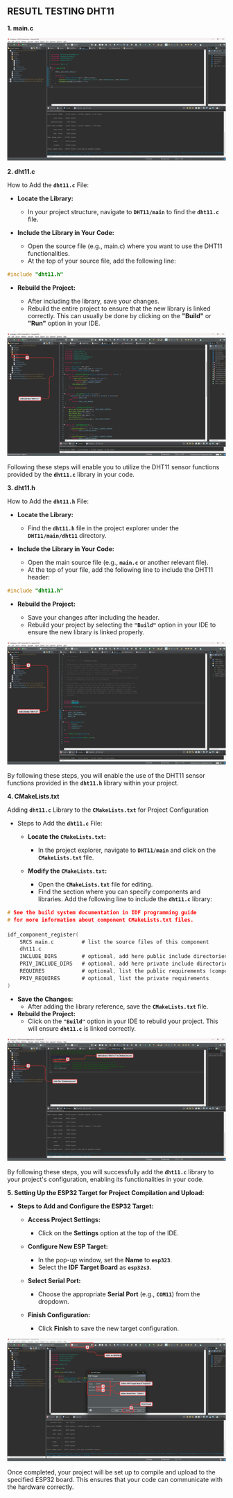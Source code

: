 ## RESUTL TESTING DHT11 

**1. main.c**

![1](result/1.png)


**2. dht11.c**

How to Add the **`dht11.c`** File:

* **Locate the Library:**
  * In your project structure, navigate to **`DHT11/main`** to find the **`dht11.c`** file.

* **Include the Library in Your Code:**
  * Open the source file (e.g., main.c) where you want to use the DHT11 functionalities.
  * At the top of your source file, add the following line:

```c
#include "dht11.h"  
```

* **Rebuild the Project:**

  * After including the library, save your changes.
  * Rebuild the entire project to ensure that the new library is linked correctly. This can usually be done by clicking on the **"Build"** or **"Run"** option in your IDE.

![2](result/2.png)

Following these steps will enable you to utilize the DHT11 sensor functions provided by the **`dht11.c`** library in your code.


**3. dht11.h**

How to Add the **`dht11.h`** File:

* **Locate the Library:**
  * Find the **`dht11.h`** file in the project explorer under the **`DHT11/main/dht11`** directory.

* **Include the Library in Your Code:**
  * Open the main source file (e.g., **`main.c`** or another relevant file).
  * At the top of your file, add the following line to include the DHT11 header:

```c
#include "dht11.h"  
```

* **Rebuild the Project:**

  * Save your changes after including the header.
  * Rebuild your project by selecting the **`"Build"`** option in your IDE to ensure the new library is linked properly.

![3](result/3.png)

By following these steps, you will enable the use of the DHT11 sensor functions provided in the **`dht11.h`** library within your project.

**4. CMakeLists.txt**

Adding **`dht11.c`** Library to the **`CMakeLists.txt`** for Project Configuration

* Steps to Add the **`dht11.c`** File:
  * **Locate the `CMakeLists.txt`:**
    * In the project explorer, navigate to **`DHT11/main`** and click on the **`CMakeLists.txt`** file.

  * **Modify the `CMakeLists.txt`:**
    * Open the **`CMakeLists.txt`** file for editing.
    * Find the section where you can specify components and libraries. Add the following line to include the **`dht11.c`** library:

```c
# See the build system documentation in IDF programming guide
# for more information about component CMakeLists.txt files.

idf_component_register(
    SRCS main.c         # list the source files of this component
    dht11.c
    INCLUDE_DIRS        # optional, add here public include directories
    PRIV_INCLUDE_DIRS   # optional, add here private include directories
    REQUIRES            # optional, list the public requirements (component names)
    PRIV_REQUIRES       # optional, list the private requirements
)
```

   * **Save the Changes:**
      * After adding the library reference, save the **`CMakeLists.txt`** file.
   * **Rebuild the Project:**
      * Click on the **`"Build"`** option in your IDE to rebuild your project. This will ensure **`dht11.c`** is linked correctly.
   
![4](result/4.png)

By following these steps, you will successfully add the **`dht11.c`** library to your project's configuration, enabling its functionalities in your code.

**5. Setting Up the ESP32 Target for Project Compilation and Upload:**

* **Steps to Add and Configure the ESP32 Target:**
  * **Access Project Settings:**
    * Click on the **Settings** option at the top of the IDE.
   
  * **Configure New ESP Target:**
    * In the pop-up window, set the **Name** to **`esp323`**.
    * Select the **IDF Target Board** as **`esp32s3`**.
   
  * **Select Serial Port:**
    * Choose the appropriate **Serial Port** (e.g., **`COM11`**) from the dropdown.
   
  * **Finish Configuration:**
    * Click **Finish** to save the new target configuration.
   
 ![5](result/5.png)

 Once completed, your project will be set up to compile and upload to the specified ESP32 board. This ensures that your code can communicate with the hardware correctly.





  

  

